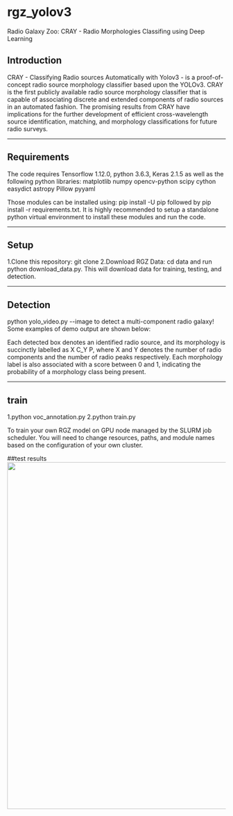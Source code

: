# rgz_yolov3

Radio Galaxy Zoo: CRAY - Radio Morphologies Classifing using Deep Learning

## Introduction

CRAY - Classifying Radio sources Automatically with Yolov3 - is a proof-of-concept radio source morphology classifier based upon the YOLOv3. CRAY is the first publicly available radio source morphology classifier that is capable of associating discrete and extended components of radio sources in an automated fashion. The promising results from CRAY have implications for the further development of efficient cross-wavelength source identification, matching, and morphology classifications for future radio surveys.


---

## Requirements

The code requires Tensorflow 1.12.0, python 3.6.3, Keras 2.1.5 as well as the following python libraries:
    matplotlib
    numpy
    opencv-python
    scipy
    cython
    easydict
    astropy
    Pillow
    pyyaml
	 
Those modules can be installed using: pip install -U pip followed by pip install -r requirements.txt. It is highly recommended to setup a standalone python virtual environment to install these modules and run the code.


---

## Setup

   1.Clone this repository: git clone 
   2.Download RGZ Data: cd data and run python download_data.py. This will download data for training, testing, and detection.


---

## Detection

   python yolo_video.py --image to detect a multi-component radio galaxy! Some examples of demo output are shown below:
  
Each detected box denotes an identified radio source, and its morphology is succinctly labelled as X C_Y P, where X and Y denotes the number of radio components and the number of radio peaks respectively. Each morphology label is also associated with a score between 0 and 1, indicating the probability of a morphology class being present.

---

## train

   1.python voc_annotation.py
   2.python train.py

To train your own RGZ model on GPU node managed by the SLURM job scheduler. You will need to change resources, paths, and module names based on the configuration of your own cluster.

##test results
<img src="https://github.com/lao19881213/rgz_yolov3/tree/master/output/FIRSTJ000007.0+081644_logminmax.png" width="800">

